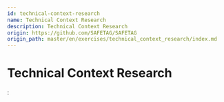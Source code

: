 ```yaml
---
id: technical-context-research
name: Technical Context Research
description: Technical Context Research
origin: https://github.com/SAFETAG/SAFETAG
origin_path: master/en/exercises/technical_context_research/index.md
---
```

# Technical Context Research









:[](../references/footnotes.md)
